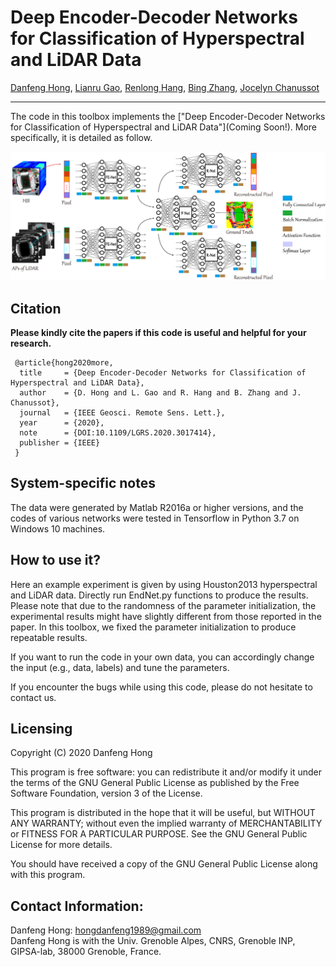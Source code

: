 # Deep Encoder-Decoder Networks for Classification of Hyperspectral and LiDAR Data

[Danfeng Hong](https://sites.google.com/view/danfeng-hong), [Lianru Gao](https://scholar.google.com/citations?hl=en&user=f6OnhtcAAAAJ), [Renlong Hang](https://www.researchgate.net/profile/Renlong_Hang2), [Bing Zhang](http://english.radi.cas.cn/Education/PhDS/201401/t20140109_115415.html), [Jocelyn Chanussot](http://jocelyn-chanussot.net/)

___________

The code in this toolbox implements the ["Deep Encoder-Decoder Networks for Classification of Hyperspectral and LiDAR Data"](Coming Soon!). More specifically, it is detailed as follow.

![alt text](./Motivation.png)


Citation
---------------------

**Please kindly cite the papers if this code is useful and helpful for your research.**

     @article{hong2020more,
      title     = {Deep Encoder-Decoder Networks for Classification of Hyperspectral and LiDAR Data},
      author    = {D. Hong and L. Gao and R. Hang and B. Zhang and J. Chanussot},
      journal   = {IEEE Geosci. Remote Sens. Lett.}, 
      year      = {2020},
      note      = {DOI:10.1109/LGRS.2020.3017414},
      publisher = {IEEE}
     }

System-specific notes
---------------------
The data were generated by Matlab R2016a or higher versions, and the codes of various networks were tested in Tensorflow in Python 3.7 on Windows 10 machines.

How to use it?
---------------------
Here an example experiment is given by using Houston2013 hyperspectral and LiDAR data. Directly run EndNet.py functions to produce the results. Please note that due to the randomness of the parameter initialization, the experimental results might have slightly different from those reported in the paper. In this toolbox, we fixed the parameter initialization to produce repeatable results.

If you want to run the code in your own data, you can accordingly change the input (e.g., data, labels) and tune the parameters.

If you encounter the bugs while using this code, please do not hesitate to contact us.

Licensing
---------

Copyright (C) 2020 Danfeng Hong

This program is free software: you can redistribute it and/or modify it under the terms of the GNU General Public License as published by the Free Software Foundation, version 3 of the License.

This program is distributed in the hope that it will be useful, but WITHOUT ANY WARRANTY; without even the implied warranty of MERCHANTABILITY or FITNESS FOR A PARTICULAR PURPOSE. See the GNU General Public License for more details.

You should have received a copy of the GNU General Public License along with this program.

Contact Information:
--------------------

Danfeng Hong: hongdanfeng1989@gmail.com<br>
Danfeng Hong is with the Univ. Grenoble Alpes, CNRS, Grenoble INP, GIPSA-lab, 38000 Grenoble, France.

